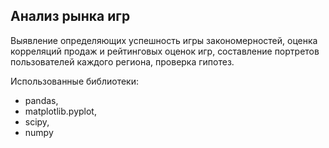 ## Анализ рынка игр

Выявление определяющих успешность игры закономерностей, оценка корреляций продаж и рейтинговых оценок игр, составление портретов пользователей каждого региона, проверка гипотез. 

Использованные библиотеки: 
* pandas, 
* matplotlib.pyplot, 
* scipy, 
* numpy
